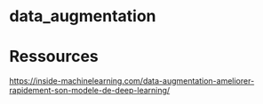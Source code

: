 # data_augmentation


# Ressources

https://inside-machinelearning.com/data-augmentation-ameliorer-rapidement-son-modele-de-deep-learning/
